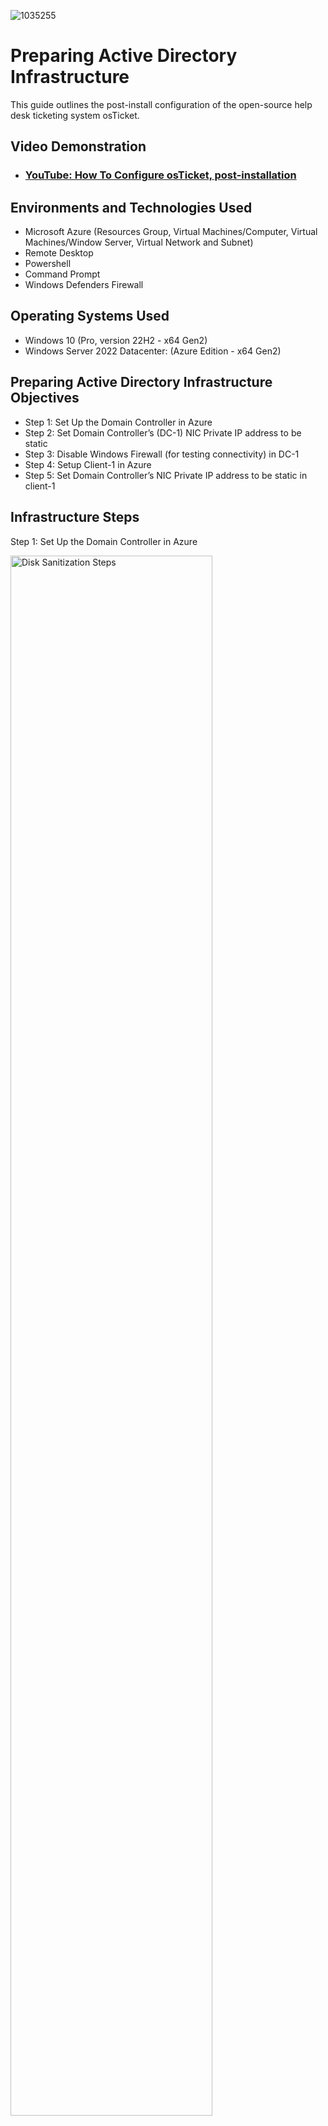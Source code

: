 ![1035255](https://github.com/user-attachments/assets/7cdae74a-7836-4365-af4e-737124531edf)

# Preparing Active Directory Infrastructure
This guide outlines the post-install configuration of the open-source help desk ticketing system osTicket.<br />


<h2>Video Demonstration</h2>

- ### [YouTube: How To Configure osTicket, post-installation](https://www.youtube.com)

<h2>Environments and Technologies Used</h2>

- Microsoft Azure (Resources Group, Virtual Machines/Computer, Virtual Machines/Window Server, Virtual Network and Subnet)
- Remote Desktop
- Powershell
- Command Prompt
- Windows Defenders Firewall

<h2>Operating Systems Used </h2>

- Windows 10 (Pro, version 22H2 - x64 Gen2)
- Windows Server 2022 Datacenter: (Azure Edition - x64 Gen2)

<h2>Preparing Active Directory Infrastructure Objectives</h2>

- Step 1: Set Up the Domain Controller in Azure
- Step 2: Set Domain Controller’s (DC-1) NIC Private IP address to be static
- Step 3: Disable Windows Firewall (for testing connectivity) in DC-1
- Step 4: Setup Client-1 in Azure
- Step 5: Set Domain Controller’s NIC Private IP address to be static in client-1

<h2>Infrastructure Steps</h2>

Step 1: Set Up the Domain Controller in Azure
<p>
<img src="https://i.imgur.com/DJmEXEB.png" height="80%" width="80%" alt="Disk Sanitization Steps"/>
</p>
<p>
Begin by logging into your Microsoft Azure account. If you don’t have one, create a new account. Once logged in, you’ll need to create a resource group, a virtual network with a subnet, and two virtual
machines—in that order. It’s strongly recommended that all resources be created in the same Azure region to ensure compafibility and performance. Start by creating a resource group named labtest. After
naming it, click Review + Create, then Create. It’s crucial that both VMs, the virtual network, and the subnet are placed within this resource group.
</p>
<br />

<p>
<img src="https://i.imgur.com/DJmEXEB.png" height="80%" width="80%" alt="Disk Sanitization Steps"/>
</p>
<p>
Next, create a virtual network and subnet named Acfive-Directory-VNet. After putting the name, click Review + Create.
</p>
<br />

<p>
<img src="https://i.imgur.com/DJmEXEB.png" height="80%" width="80%" alt="Disk Sanitization Steps"/>
</p>
<p>
Now, create your first virtual machine, which will serve as the domain controller. Name this VM DC-1.
</p>
<br />

<p>
<img src="https://i.imgur.com/DJmEXEB.png" height="80%" width="80%" alt="Disk Sanitization Steps"/>
</p>
<p>
Under the Image option, select Windows Server 2022 Datacenter: Azure Edifion – x64 Gen2, and for the Size, choose Standard_D2s_v3 (2 vCPUs, 8 GiB memory). These specificafions are essenfial for proper domain controller funcfionality. Use the following credenfials: Username: labdemo, Password: Vmdemo12345$.
</p>

<p>
<img src="https://i.imgur.com/DJmEXEB.png" height="80%" width="80%" alt="Disk Sanitization Steps"/>
</p>
<p>
In the Networking section, ensure the VM is connected to the Acfive-Directory-VNet. Then click Review + Create, and finally Create.
</p>


Step 2: Set Domain Controller’s (DC-1) NIC Private IP address to be static
<p>
<img src="https://i.imgur.com/DJmEXEB.png" height="80%" width="80%" alt="Disk Sanitization Steps"/>
</p>
<p>
Once the DC-1 VM is deployed, configure its network interface to use a stafic private IP address. To do this, navigate to the VM in the Azure portal, click on Networking, then select the Network Interface. Under IP Configurafions, change the private IP allocafion from Dynamic to Stafic, and save the changes.
</p>
<br />


Step 3: Disable Windows Firewall (for testing connectivity) in DC-1
<p>
<img src="https://i.imgur.com/DJmEXEB.png" height="80%" width="80%" alt="Disk Sanitization Steps"/>
</p>
<p>
Afterward, log into the DC-1 VM using the credenfials provided. For tesfing connecfivity, disable the Windows Firewall. Open the Run dialog (right-click the Start menu and select Run), type wf.msc, and press Enter. In the Windows Defender Firewall seftings, turn off the firewall for the Domain, Private, and Public profiles, then click Apply.
</p>
<br />


Step 4: Setup Client-1 in Azure
<p>
<img src="https://i.imgur.com/DJmEXEB.png" height="80%" width="80%" alt="Disk Sanitization Steps"/>
</p>
<p>
Return to the Azure portal and begin creafing your second VM that will serve as the client machine. This VM will need to be configured to use the domain controller’s private IP address as its DNS server. Name the VM Client-1.and under the image selecfion, choose Windows 10 Pro, version 22H2 – x64 Gen2. For the size, select Standard_D2s_v3 (2 vCPUs, 8 GiB memory), which is
essenfial for compafibility and performance. Use the following credenfials: Username: labdemo, Password: Vmdemo12345$.
</p>
<br />

<p>
<img src="https://i.imgur.com/DJmEXEB.png" height="80%" width="80%" alt="Disk Sanitization Steps"/>
</p>
<p>
 In the networking section, ensure that Active-Directory-VNet is selected as the virtual network. Once all seftings are configured, click Review + Create, then Create.
</p>
<br />


Step 5: Set Domain Controller’s NIC Private IP address to be static in client-1
<p>
<img src="https://i.imgur.com/DJmEXEB.png" height="80%" width="80%" alt="Disk Sanitization Steps"/>
</p>
<p>
After the VM is deployed, configure its DNS seftings to point to the domain controller (DC-1). First, go to the DC-1 VM and copy its private IP address from the Overview secfion. Then, navigate to Client-1, go to its Network Seftings, and click on the Network Interface. Under DNS Servers, select Custom, enter DC-1’s private IP address, and save the changes.
</p>
<br />

<p>
<img src="https://i.imgur.com/DJmEXEB.png" height="80%" width="80%" alt="Disk Sanitization Steps"/>
</p>
<p>
Restart Client-1 from the Azure portal to apply the configurafion.
</p>
<br />


<p>
<img src="https://i.imgur.com/DJmEXEB.png" height="80%" width="80%" alt="Disk Sanitization Steps"/>
</p>
<p>
After the restart, log into Client-1 using the local admin credenfials. Open PowerShell from the search bar and test connecfivity by pinging DC-1’s private IP address (e.g., ping 10.0.0.4). To confirm that the DNS seftings are correctly applied, run the command ipconfig /all in PowerShell. The output should display DC-1’s private IP address listed under DNS Servers, confirming that the client is properly configured to communicate with the domain controller.
</p>
<br />
